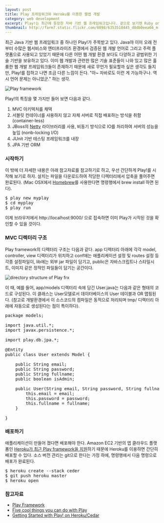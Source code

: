 ```yaml
---
layout: post
title: Play 프레임워크와 Heroku를 이용한 웹앱 개발
category: web development
excerpt: Play!는 최근에 등장한 자바 기반 웹 프레임워크입니다. 겉으로 보기엔 Ruby on Rails를 많이 닮은 카피캣(copycat) 처럼 보이지만 조금 더 들여다 보면 Play만의 독특한 매력들이 많이 들어 있습니다. Play 설치하고 배포하는 법을 간단히 소개합니다.
thumbnail: http://farm7.static.flickr.com/6098/6353518445_d8db0eea66_m.jpg
---
```


최근 Java 기반 웹 프레임워크 중 하나인 Play!가 주목받고 있다. Java야 이미 오래 전부터 수많은 웹서비스와 엔터프라이즈 환경에서 검증된 웹 개발 언어로 그리고 주력 플랫폼으로 사용되고 있었기 때문에 다른 어떤 웹 개발 환경 보다도 다양하고 광범위한 기술 기반을 보유하고 있다. 이미 웹 개발과 관련한 많은 기술 표준들이 나와 있고 많은 훌륭한 웹 개발 프레임워크들이 존재하기 때문에 새로 무언가 필요할까 싶은 생각도 들지만, Play!를 접하고 나면 조금 다른 느낌이 든다. "아~ 자바로도 이런 게 가능하구나. 역시 언어 문제는 아니었군." 하는 생각.

![Play framework](http://farm7.static.flickr.com/6237/6353518869_7bda34fdca.jpg)

Play!의 특징을 몇 가지만 들어 보면 다음과 같다.

1. MVC 아키텍처를 채택
1. 서블릿 컨테이너를 사용하지 않고 자체 서버로 직접 배포하는 방식을 취함 (container-less)
1. JBoss의 [Netty](http://www.jboss.org/netty) 라이브러리를 사용, 비동기 방식으로 IO를 처리하여 서버의 성능을 높임 (nonb-locking I/O)
1. JUnit 기반 테스팅 프레임워크를 내장
1. JPA 기반 ORM

### 시작하기

이 밖에 더 자세한 내용은 아래 참고자료를 참고하기로 하고, 우선 간단하게 Play!를 시작해 보기로 하자. 설치는 파일을 다운로드하여 적당한 디렉터리에서 압축을 풀어주면 완료된다. (Mac OSX에서 [Homebrew](http://mxcl.github.com/homebrew/)를 사용한다면 명령행에서 brew install 하면 된다).

<pre>
$ play new myplay
$ cd myplay
$ play run
</pre>

이제 브라우저에서 http://localhost:9000/ 으로 접속하면 이미 Play가 시작된 것을 확인할 수 있을 것이다.

### MVC 디렉터리 구조

Play framework의 디렉터리 구조는 다음과 같다. app 디렉터리 아래에 각각 model, controller, view 디렉터리가 위치하고 conf에는 애플리케이션 설정 및 routes 설정 등 각종 설정파일이, lib에는 외부 jar 파일이 담기고, public은 자바스크립트나 스타일시트, 이미지 같은 정적인 파일들이 담기는 공간이다.

![directory structure of Play frx](http://farm7.static.flickr.com/6057/6353625503_8110c05881.jpg)

이 때, 예를 들어, app/models 디렉터리 속에 담긴 User.java는 다음과 같은 형태의 코드로 구성된다. 이 클래스는 User모델로서 데이터베이스의 User 테이블과 OR 맵핑된다. (참고로 개발환경에서 이 소스코드의 컴파일은 동적으로 처리되며 tmp/ 디렉터리 아래에 자동으로 생성된다는 점이 특이하다).

<pre class="prettyprint">
package models;
 
import java.util.*;
import javax.persistence.*;
 
import play.db.jpa.*;
 
@Entity
public class User extends Model {
 
    public String email;
    public String password;
    public String fullname;
    public boolean isAdmin;
    
    public User(String email, String password, String fullname) {
        this.email = email;
        this.password = password;
        this.fullname = fullname;
    }
 
}
</pre>


### 배포하기

애플리케이션이 만들어 졌다면 배포해야 한다. Amazon EC2 기반의 앱 클라우드 플랫폼인 [Heroku가 최근 Play framework을 지원](http://blog.heroku.com/archives/2011/8/29/play/)하기 때문에 Heroku를 이용하면 간단히 배포할 수 있다. 소스 버전 관리는 git으로 한다는 가정 하에, 명령행에서 다음 명령으로 배포가 완료된다.

<pre>
$ heroku create --stack ceder
$ git push heroku master
$ heroku open
</pre>


### 참고자료

* [Play Framework](http://www.playframework.org/)
* [Five cool things you can do with Play](http://www.playframework.org/documentation/1.2.3/5things)
* [Getting Started with Play! on Heroku/Cedar](http://devcenter.heroku.com/articles/play) 
